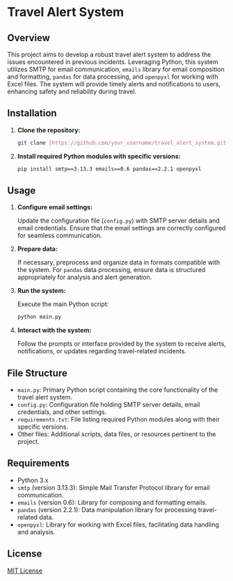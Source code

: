 # Travel Alert System

## Overview

This project aims to develop a robust travel alert system to address the issues encountered in previous incidents. Leveraging Python, this system utilizes SMTP for email communication, `emails` library for email composition and formatting, `pandas` for data processing, and `openpyxl` for working with Excel files. The system will provide timely alerts and notifications to users, enhancing safety and reliability during travel.

## Installation

1. **Clone the repository:**
    ```bash
    git clone [https://github.com/your_username/travel_alert_system.git](https://github.com/Py-Expo/TEAM-ERROR.git)
    ```

2. **Install required Python modules with specific versions:**
    ```bash
    pip install smtp==3.13.3 emails==0.6 pandas==2.2.1 openpyxl
    ```

## Usage

1. **Configure email settings:**

    Update the configuration file (`config.py`) with SMTP server details and email credentials. Ensure that the email settings are correctly configured for seamless communication.

2. **Prepare data:**

    If necessary, preprocess and organize data in formats compatible with the system. For `pandas` data processing, ensure data is structured appropriately for analysis and alert generation.

3. **Run the system:**

    Execute the main Python script:
    ```bash
    python main.py
    ```

4. **Interact with the system:**

    Follow the prompts or interface provided by the system to receive alerts, notifications, or updates regarding travel-related incidents.

## File Structure

- `main.py`: Primary Python script containing the core functionality of the travel alert system.
- `config.py`: Configuration file holding SMTP server details, email credentials, and other settings.
- `requirements.txt`: File listing required Python modules along with their specific versions.
- Other files: Additional scripts, data files, or resources pertinent to the project.

## Requirements

- Python 3.x
- `smtp` (version 3.13.3): Simple Mail Transfer Protocol library for email communication.
- `emails` (version 0.6): Library for composing and formatting emails.
- `pandas` (version 2.2.1): Data manipulation library for processing travel-related data.
- `openpyxl`: Library for working with Excel files, facilitating data handling and analysis.

## License

[MIT License](LICENSE)
